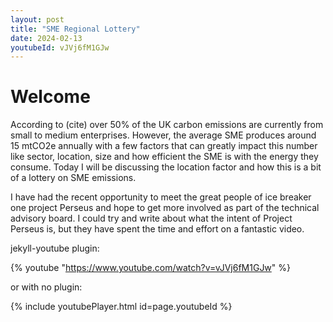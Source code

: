 ```yaml
---
layout: post
title: "SME Regional Lottery"
date: 2024-02-13
youtubeId: vJVj6fM1GJw
---
```


# Welcome

According to (cite) over 50% of the UK carbon emissions are currently from small to medium enterprises.  However, the average SME produces around 15 mtCO2e annually with a few factors that can greatly impact this number like sector, location, size and how efficient the SME is with the energy they consume.  Today I will be discussing the location factor and how this is a bit of a lottery on SME emissions.

I have had the recent opportunity to meet the great people of ice breaker one project Perseus and hope to get more involved as part of the technical advisory board.  I could try and write about what the intent of Project Perseus is, but they have spent the time and effort on a fantastic video.

jekyll-youtube plugin:

{% youtube "https://www.youtube.com/watch?v=vJVj6fM1GJw" %}

or with no plugin:

{% include youtubePlayer.html id=page.youtubeId %}
